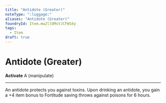 ```yaml
---
title: "Antidote (Greater)"
noteType: ":luggage:"
aliases: "Antidote (Greater)"
foundryId: Item.mw2llOMsYJCFWS4y
tags:
  - Item
draft: true
---
```


# Antidote (Greater)

**Activate** A (manipulate)

* * *

An antidote protects you against toxins. Upon drinking an antidote, you gain a +4 item bonus to Fortitude saving throws against poisons for 6 hours.


